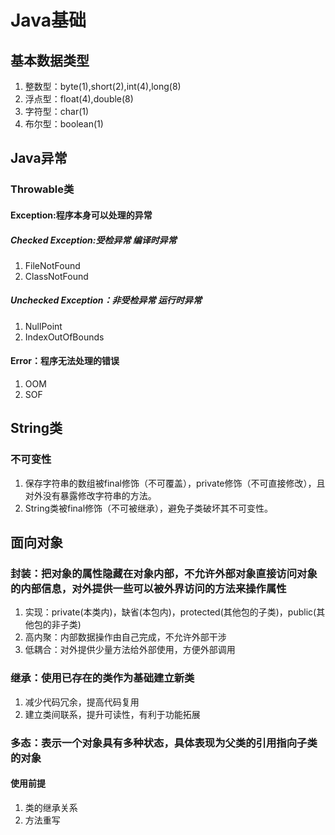 # Java基础
## 基本数据类型
1. 整数型：byte(1),short(2),int(4),long(8)
2. 浮点型：float(4),double(8)
3. 字符型：char(1)
4. 布尔型：boolean(1)

## Java异常
### Throwable类
#### Exception:程序本身可以处理的异常
##### Checked Exception:受检异常 编译时异常
1. FileNotFound
2. ClassNotFound
##### Unchecked Exception：非受检异常 运行时异常
1. NullPoint
2. IndexOutOfBounds
#### Error：程序无法处理的错误
1. OOM
2. SOF

## String类
### 不可变性
1. 保存字符串的数组被final修饰（不可覆盖），private修饰（不可直接修改），且对外没有暴露修改字符串的方法。
2. String类被final修饰（不可被继承），避免子类破坏其不可变性。


## 面向对象
### 封装：把对象的属性隐藏在对象内部，不允许外部对象直接访问对象的内部信息，对外提供一些可以被外界访问的方法来操作属性
1. 实现：private(本类内)，缺省(本包内)，protected(其他包的子类)，public(其他包的非子类)
2. 高内聚：内部数据操作由自己完成，不允许外部干涉
3. 低耦合：对外提供少量方法给外部使用，方便外部调用

### 继承：使用已存在的类作为基础建立新类
1. 减少代码冗余，提高代码复用
2. 建立类间联系，提升可读性，有利于功能拓展

### 多态：表示一个对象具有多种状态，具体表现为父类的引用指向子类的对象
#### 使用前提
1. 类的继承关系
2. 方法重写


